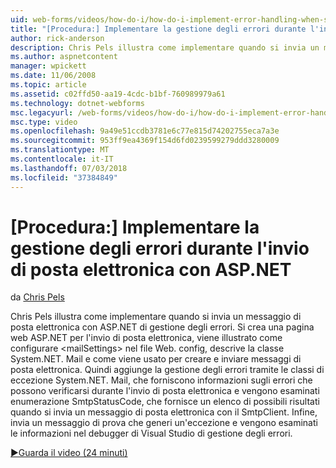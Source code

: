 ```yaml
---
uid: web-forms/videos/how-do-i/how-do-i-implement-error-handling-when-sending-email-with-aspnet
title: "[Procedura:] Implementare la gestione degli errori durante l'invio di posta elettronica con ASP.NET | Microsoft Docs"
author: rick-anderson
description: Chris Pels illustra come implementare quando si invia un messaggio di posta elettronica con ASP.NET di gestione degli errori. Si crea una pagina web ASP.NET per l'invio di posta elettronica, viene illustrato come configurare & lt....
ms.author: aspnetcontent
manager: wpickett
ms.date: 11/06/2008
ms.topic: article
ms.assetid: c02ffd50-aa19-4cdc-b1bf-760989979a61
ms.technology: dotnet-webforms
msc.legacyurl: /web-forms/videos/how-do-i/how-do-i-implement-error-handling-when-sending-email-with-aspnet
msc.type: video
ms.openlocfilehash: 9a49e51ccdb3781e6c77e815d74202755eca7a3e
ms.sourcegitcommit: 953ff9ea4369f154d6fd0239599279ddd3280009
ms.translationtype: MT
ms.contentlocale: it-IT
ms.lasthandoff: 07/03/2018
ms.locfileid: "37384849"
---
```

<a name="how-do-i-implement-error-handling-when-sending-email-with-aspnet"></a>[Procedura:] Implementare la gestione degli errori durante l'invio di posta elettronica con ASP.NET
====================
da [Chris Pels](https://twitter.com/chrispels)

Chris Pels illustra come implementare quando si invia un messaggio di posta elettronica con ASP.NET di gestione degli errori. Si crea una pagina web ASP.NET per l'invio di posta elettronica, viene illustrato come configurare &lt;mailSettings&gt; nel file Web. config, descrive la classe System.NET. Mail e come viene usato per creare e inviare messaggi di posta elettronica. Quindi aggiunge la gestione degli errori tramite le classi di eccezione System.NET. Mail, che forniscono informazioni sugli errori che possono verificarsi durante l'invio di posta elettronica e vengono esaminati enumerazione SmtpStatusCode, che fornisce un elenco di possibili risultati quando si invia un messaggio di posta elettronica con il SmtpClient. Infine, invia un messaggio di prova che generi un'eccezione e vengono esaminati le informazioni nel debugger di Visual Studio di gestione degli errori.

[&#9654;Guarda il video (24 minuti)](https://channel9.msdn.com/Blogs/ASP-NET-Site-Videos/how-do-i-implement-error-handling-when-sending-email-with-aspnet)
